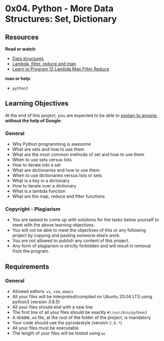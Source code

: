 # 0x04. Python - More Data Structures: Set, Dictionary

<div class="panel panel-default" id="project-description">
  <div class="panel-body">
    <h2>Resources</h2>

<p><strong>Read or watch</strong>:</p>

<ul>
<li><a href="/rltoken/GmgoSUtBbHBW8suWkws51g" title="Data structures" target="_blank">Data structures</a> </li>
<li><a href="/rltoken/53f4kKVT0-jyzrJstOSJWg" title="Lambda, filter, reduce and map" target="_blank">Lambda, filter, reduce and map</a> </li>
<li><a href="/rltoken/v9eyFryhkYmxDI13iTx2VA" title="Learn to Program 12 Lambda Map Filter Reduce" target="_blank">Learn to Program 12 Lambda Map Filter Reduce</a> </li>
</ul>

<p><strong>man or help</strong>:</p>

<ul>
<li><code>python3</code></li>
</ul>

<h2>Learning Objectives</h2>

<p>At the end of this project, you are expected to be able to <a href="/rltoken/nbatZmfQyeB03w9ipyFhSw" title="explain to anyone" target="_blank">explain to anyone</a>, <strong>without the help of Google</strong>:</p>

<h3>General</h3>

<ul>
<li>Why Python programming is awesome</li>
<li>What are sets and how to use them</li>
<li>What are the most common methods of set and how to use them</li>
<li>When to use sets versus lists</li>
<li>How to iterate into a set</li>
<li>What are dictionaries and how to use them</li>
<li>When to use dictionaries versus lists or sets</li>
<li>What is a key in a dictionary</li>
<li>How to iterate over a dictionary</li>
<li>What is a lambda function</li>
<li>What are the map, reduce and filter functions</li>
</ul>

<h3>Copyright - Plagiarism</h3>

<ul>
<li>You are tasked to come up with solutions for the tasks below yourself to meet with the above learning objectives.</li>
<li>You will not be able to meet the objectives of this or any following project by copying and pasting someone else’s work. </li>
<li>You are not allowed to publish any content of this project.</li>
<li>Any form of plagiarism is strictly forbidden and will result in removal from the program.</li>
</ul>

<h2>Requirements</h2>

<h3>General</h3>

<ul>
<li>Allowed editors: <code>vi</code>, <code>vim</code>, <code>emacs</code></li>
<li>All your files will be interpreted/compiled on Ubuntu 20.04 LTS using python3 (version 3.8.5)</li>
<li>All your files should end with a new line</li>
<li>The first line of all your files should be exactly <code>#!/usr/bin/python3</code></li>
<li>A <code>README.md</code> file, at the root of the folder of the project, is mandatory</li>
<li>Your code should use the pycodestyle (version <code>2.8.*</code>)</li>
<li>All your files must be executable</li>
<li>The length of your files will be tested using <code>wc</code></li>
</ul>

  </div>
</div>
